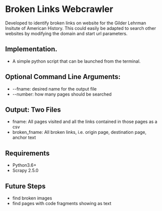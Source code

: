 # Broken Links Webcrawler
Developed to identify broken links on website for
the Gilder Lehrman Insitute of American History. 
This could easily be adapted to search other websites 
by modifying the domain and start url parameters.

## Implementation.
- A simple python script that can be launched from the terminal.

## Optional Command Line Arguments:
- --fname: desired name for the output file
- --number: how many pages should be searched

## Output: Two Files
- fname: All pages visited and all the links contained in those pages as a csv
- broken_fname: All broken links, i.e. origin page, destination page, anchor text

## Requirements
- Python3.6+
- Scrapy 2.5.0

## Future Steps
- find broken images
- find pages with code fragments showing as text